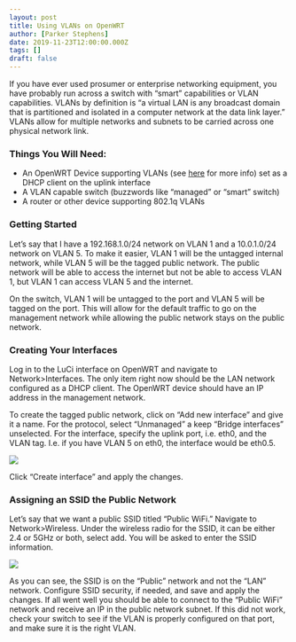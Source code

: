 ```yaml
---
layout: post
title: Using VLANs on OpenWRT
author: [Parker Stephens]
date: 2019-11-23T12:00:00.000Z
tags: []
draft: false
---
```


If you have ever used prosumer or enterprise networking equipment, you have probably run across a switch with “smart” capabilities or VLAN capabilities. VLANs by definition is “a virtual LAN is any broadcast domain that is partitioned and isolated in a computer network at the data link layer.” VLANs allow for multiple networks and subnets to be carried across one physical network link.

### Things You Will Need:

-   An OpenWRT Device supporting VLANs (see  [here](https://openwrt.org/docs/guide-user/network/vlan/switch_configuration)  for more info) set as a DHCP client on the uplink interface
-   A VLAN capable switch (buzzwords like “managed” or “smart” switch)
-   A router or other device supporting 802.1q VLANs

### Getting Started

Let’s say that I have a 192.168.1.0/24 network on VLAN 1 and a 10.0.1.0/24 network on VLAN 5. To make it easier, VLAN 1 will be the untagged internal network, while VLAN 5 will be the tagged public network. The public network will be able to access the internet but not be able to access VLAN 1, but VLAN 1 can access VLAN 5 and the internet.

On the switch, VLAN 1 will be untagged to the port and VLAN 5 will be tagged on the port. This will allow for the default traffic to go on the management network while allowing the public network stays on the public network.

### Creating Your Interfaces

Log in to the LuCi interface on OpenWRT and navigate to Network>Interfaces. The only item right now should be the LAN network configured as a DHCP client. The OpenWRT device should have an IP address in the management network.

To create the tagged public network, click on “Add new interface” and give it a name. For the protocol, select “Unmanaged” a keep “Bridge interfaces” unselected. For the interface, specify the uplink port, i.e. eth0, and the VLAN tag. I.e. if you have VLAN 5 on eth0, the interface would be eth0.5.

![](http://res-2.cloudinary.com/parkercs/image/upload/q_auto/v1/blog-images/2022/05/Screen-Shot-2019-11-21-at-1.07.37-PM-1024x335.png)

Click “Create interface” and apply the changes.

### Assigning an SSID the Public Network

Let’s say that we want a public SSID titled “Public WiFi.” Navigate to Network>Wireless. Under the wireless radio for the SSID, it can be either 2.4 or 5GHz or both, select add. You will be asked to enter the SSID information.

![](http://res-2.cloudinary.com/parkercs/image/upload/q_auto/v1/blog-images/2022/05/Screen-Shot-2019-11-21-at-1.11.38-PM-1024x486.png)

As you can see, the SSID is on the “Public” network and not the “LAN” network. Configure SSID security, if needed, and save and apply the changes. If all went well you should be able to connect to the “Public WiFi” network and receive an IP in the public network subnet. If this did not work, check your switch to see if the VLAN is properly configured on that port, and make sure it is the right VLAN.
